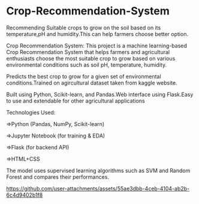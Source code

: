 # Crop-Recommendation-System
Recommending Suitable crops to grow on the soil based on its temperature,pH and humidity.This can help farmers choose better option.

 Crop Recommendation System:
This project is a machine learning-based Crop Recommendation System that helps farmers and agricultural enthusiasts choose the most suitable crop to grow based on various environmental conditions such as soil pH, temperature, humidity.

Predicts the best crop to grow for a given set of environmental conditions.Trained on agircultural dataset taken from kaggle website.

Built using Python, Scikit-learn, and Pandas.Web interface using Flask.Easy to use and extendable for other agricultural applications

Technologies Used:

=>Python (Pandas, NumPy, Scikit-learn)

=>Jupyter Notebook (for training & EDA)

=>Flask (for backend API)

=>HTML+CSS


The model uses supervised learning algorithms such as SVM and Random Forest and compares their performances.

https://github.com/user-attachments/assets/55ae3dbb-4ceb-4104-ab2b-6c4d9402b1f8

